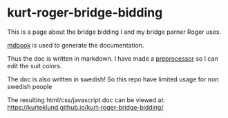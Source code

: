 # kurt-roger-bridge-bidding

This is a page about the bridge bidding I and my bridge parner Roger uses.

[mdbook](https://rust-lang.github.io/mdBook/) is used to generate the documentation.

Thus the doc is written in markdown.
I have made a [preprocessor](https://github.com/kurteklund/mdbook-bridge-preprocessor) so I can edit the suit colors.

The doc is also written in swedish!
So this repo have limited usage for non swedish people

The resulting html/css/javascript doc can be viewed at: https://kurteklund.github.io/kurt-roger-bridge-bidding/
